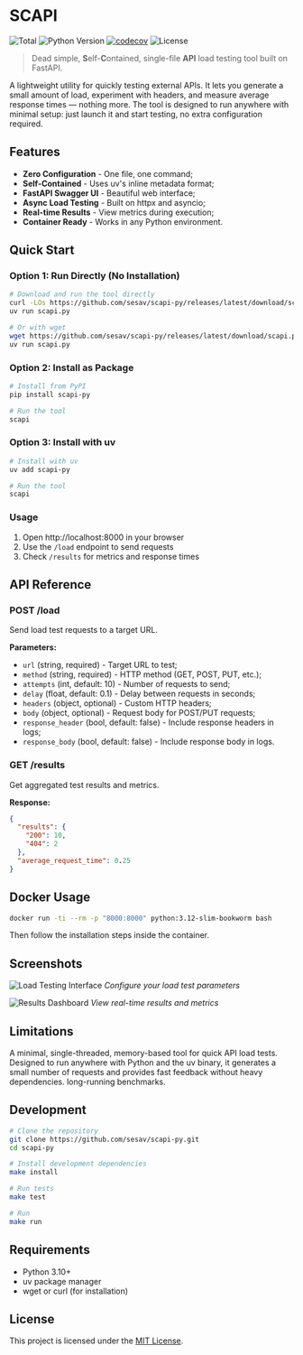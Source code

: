 # SCAPI

![Total](https://img.shields.io/github/downloads/sesav/scapi-py/total)
![Python Version](https://img.shields.io/badge/python-3.10+-blue)
[![codecov](https://codecov.io/github/sesav/scapi/graph/badge.svg?token=GSHBWZGXAH)](https://codecov.io/github/sesav/scapi)
![License](https://img.shields.io/github/license/sesav/scapi-py)

> Dead simple, **S**elf-**C**ontained, single-file **API** load testing tool built on FastAPI.

A lightweight utility for quickly testing external APIs. It lets you generate a
small amount of load, experiment with headers, and measure average response
times — nothing more. The tool is designed to run anywhere with minimal setup:
just launch it and start testing, no extra configuration required.

## Features

- **Zero Configuration** - One file, one command;
- **Self-Contained** - Uses uv's inline metadata format;
- **FastAPI Swagger UI** - Beautiful web interface;
- **Async Load Testing** - Built on httpx and asyncio;
- **Real-time Results** - View metrics during execution;
- **Container Ready** - Works in any Python environment.

## Quick Start

### Option 1: Run Directly (No Installation)

```bash
# Download and run the tool directly
curl -LOs https://github.com/sesav/scapi-py/releases/latest/download/scapi.py
uv run scapi.py

# Or with wget
wget https://github.com/sesav/scapi-py/releases/latest/download/scapi.py
uv run scapi.py
```

### Option 2: Install as Package

```bash
# Install from PyPI
pip install scapi-py

# Run the tool
scapi
```

### Option 3: Install with uv

```bash
# Install with uv
uv add scapi-py

# Run the tool
scapi
```

### Usage

1. Open http://localhost:8000 in your browser
2. Use the `/load` endpoint to send requests
3. Check `/results` for metrics and response times

## API Reference

### POST /load
Send load test requests to a target URL.

**Parameters:**
* `url` (string, required) - Target URL to test;
* `method` (string, required) - HTTP method (GET, POST, PUT, etc.);
* `attempts` (int, default: 10) - Number of requests to send;
* `delay` (float, default: 0.1) - Delay between requests in seconds;
* `headers` (object, optional) - Custom HTTP headers;
* `body` (object, optional) - Request body for POST/PUT requests;
* `response_header` (bool, default: false) - Include response headers in logs;
* `response_body` (bool, default: false) - Include response body in logs.

### GET /results
Get aggregated test results and metrics.

**Response:**
```json
{
  "results": {
    "200": 10,
    "404": 2
  },
  "average_request_time": 0.25
}
```

## Docker Usage

```bash
docker run -ti --rm -p "8000:8000" python:3.12-slim-bookworm bash
```
Then follow the installation steps inside the container.

## Screenshots

![Load Testing Interface](https://github.com/sesav/scapi-py/blob/main/images/load.png)
*Configure your load test parameters*

![Results Dashboard](https://github.com/sesav/scapi-py/blob/main/images/results.png)
*View real-time results and metrics*

## Limitations

A minimal, single-threaded, memory-based tool for quick API load tests. Designed to run anywhere
with Python and the uv binary, it generates a small number of requests and provides fast feedback
without heavy dependencies.
long-running benchmarks.

## Development

```bash
# Clone the repository
git clone https://github.com/sesav/scapi-py.git
cd scapi-py

# Install development dependencies
make install

# Run tests
make test

# Run
make run
```

## Requirements

- Python 3.10+
- uv package manager
- wget or curl (for installation)

## License

This project is licensed under the [MIT License](LICENSE).
